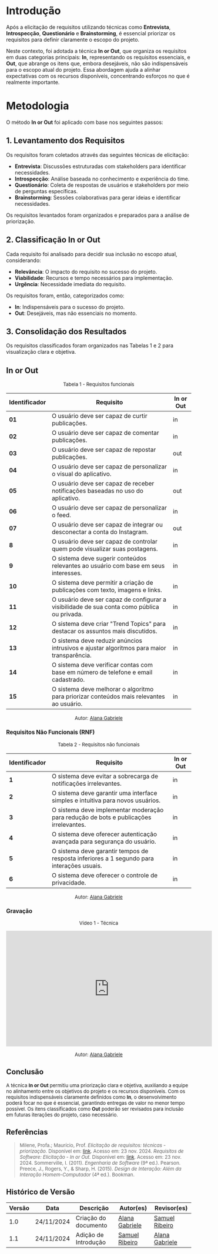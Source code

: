 # Introdução

Após a elicitação de requisitos utilizando técnicas como **Entrevista**, **Introspecção**, **Questionário** e **Brainstorming**, é essencial priorizar os requisitos para definir claramente o escopo do projeto.

Neste contexto, foi adotada a técnica **In or Out**, que organiza os requisitos em duas categorias principais: **In**, representando os requisitos essenciais, e **Out**, que abrange os itens que, embora desejáveis, não são indispensáveis para o escopo atual do projeto. Essa abordagem ajuda a alinhar expectativas com os recursos disponíveis, concentrando esforços no que é realmente importante.

# Metodologia

O método **In or Out** foi aplicado com base nos seguintes passos:

## 1. Levantamento dos Requisitos

Os requisitos foram coletados através das seguintes técnicas de elicitação:

- **Entrevista**: Discussões estruturadas com stakeholders para identificar necessidades.
- **Introspecção**: Análise baseada no conhecimento e experiência do time.
- **Questionário**: Coleta de respostas de usuários e stakeholders por meio de perguntas específicas.
- **Brainstorming**: Sessões colaborativas para gerar ideias e identificar necessidades.

Os requisitos levantados foram organizados e preparados para a análise de priorização.

## 2. Classificação In or Out

Cada requisito foi analisado para decidir sua inclusão no escopo atual, considerando:

- **Relevância**: O impacto do requisito no sucesso do projeto.
- **Viabilidade**: Recursos e tempo necessários para implementação.
- **Urgência**: Necessidade imediata do requisito.

Os requisitos foram, então, categorizados como:

- **In**: Indispensáveis para o sucesso do projeto.
- **Out**: Desejáveis, mas não essenciais no momento.

## 3. Consolidação dos Resultados

Os requisitos classificados foram organizados nas Tabelas 1 e 2 para visualização clara e objetiva.

## In or Out

<font size="2"><p style="text-align: center">Tabela 1 - Requisitos funcionais </p></font>

| **Identificador** | **Requisito**                                                                               | **In or Out** |
| ----------------- | ------------------------------------------------------------------------------------------- | ------------- |
| **01**            | O usuário deve ser capaz de curtir publicações.                                             | in            |
| **02**            | O usuário deve ser capaz de comentar publicações.                                           | in            |
| **03**            | O usuário deve ser capaz de repostar publicações.                                           | out           |
| **04**            | O usuário deve ser capaz de personalizar o visual do aplicativo.                            | in            |
| **05**            | O usuário deve ser capaz de receber notificações baseadas no uso do aplicativo.             | out           |
| **06**            | O usuário deve ser capaz de personalizar o feed.                                            | in            |
| **07**            | O usuário deve ser capaz de integrar ou desconectar a conta do Instagram.                   | out           |
| **8**             | O usuário deve ser capaz de controlar quem pode visualizar suas postagens.                  | in            |
| **9**             | O sistema deve sugerir conteúdos relevantes ao usuário com base em seus interesses.         | in            |
| **10**            | O sistema deve permitir a criação de publicações com texto, imagens e links.                | in            |
| **11**            | O usuário deve ser capaz de configurar a visibilidade de sua conta como pública ou privada. | in            |
| **12**            | O sistema deve criar "Trend Topics" para destacar os assuntos mais discutidos.              | in            |
| **13**            | O sistema deve reduzir anúncios intrusivos e ajustar algoritmos para maior transparência.   | in            |
| **14**            | O sistema deve verificar contas com base em número de telefone e email cadastrado.          | in            |
| **15**            | O sistema deve melhorar o algoritmo para priorizar conteúdos mais relevantes ao usuário.    | in            |

<font size="2"><p style="text-align: center; font-size: 14px;">
Autor: <a href="https://github.com/alanagabriele" target="_blank">Alana Gabriele </a>

### Requisitos Não Funcionais (RNF)

<font size="2"><p style="text-align: center">Tabela 2 - Requisitos não funcionais </p></font>

| **Identificador** | **Requisito**                                                                             | **In or Out** |
| ----------------- | ----------------------------------------------------------------------------------------- | ------------- |
| **1**             | O sistema deve evitar a sobrecarga de notificações irrelevantes.                          | in            |
| **2**             | O sistema deve garantir uma interface simples e intuitiva para novos usuários.            | in            |
| **3**             | O sistema deve implementar moderação para redução de bots e publicações irrelevantes.     | in            |
| **4**             | O sistema deve oferecer autenticação avançada para segurança do usuário.                  | in            |
| **5**             | O sistema deve garantir tempos de resposta inferiores a 1 segundo para interações usuais. | in            |
| **6**             | O sistema deve oferecer o controle de privacidade.                                        | in            |

<font size="2"><p style="text-align: center; font-size: 14px;">
Autor: <a href="https://github.com/alanagabriele" target="_blank">Alana Gabriele </a>

### Gravação

<font size="2"><p style="text-align: center">Vídeo 1 - Técnica </p></font>

<iframe width="560" height="315" src="https://www.youtube.com/embed/pTi0p7XrYQs?si=gmhDAIAwduneENdt" title="YouTube video player" frameborder="0" allow="accelerometer; autoplay; clipboard-write; encrypted-media; gyroscope; picture-in-picture; web-share" referrerpolicy="strict-origin-when-cross-origin" allowfullscreen></iframe>

<font size="2"><p style="text-align: center; font-size: 14px;">
Autor: <a href="https://github.com/alanagabriele" target="_blank">Alana Gabriele </a>

## Conclusão

A técnica **In or Out** permitiu uma priorização clara e objetiva, auxiliando a equipe no alinhamento entre os objetivos do projeto e os recursos disponíveis. Com os requisitos indispensáveis claramente definidos como **In**, o desenvolvimento poderá focar no que é essencial, garantindo entregas de valor no menor tempo possível. Os itens classificados como **Out** poderão ser revisados para inclusão em futuras iterações do projeto, caso necessário.

## Referências

> Milene, Profa.; Maurício, Prof. _Elicitação de requisitos: técnicas - priorização._ Disponível em: [link](https://aprender3.unb.br/pluginfile.php/2972449/mod_resource/content/2/Requisitos%20-%20Aula%2007.pdf). Acesso em: 23 nov. 2024.
> _Requisitos de Software: Elicitação - In or Out._ Disponível em: [link](https://requisitos-de-software.github.io/2023.1-VLC/#/elicitacao/in_or_out). Acesso em: 23 nov. 2024.
> Sommerville, I. (2011). _Engenharia de Software_ (9ª ed.). Pearson.
> Preece, J., Rogers, Y., & Sharp, H. (2015). _Design de Interação: Além da Interação Homem-Computador_ (4ª ed.). Bookman.

## Histórico de Versão

| **Versão** | **Data**   | **Descrição**        | **Autor(es)**                                      | **Revisor(es)**                                    |
| ---------- | ---------- | -------------------- | -------------------------------------------------- | -------------------------------------------------- |
| 1.0        | 24/11/2024 | Criação do documento | [Alana Gabriele](https://github.com/alanagabriele) | [Samuel Ribeiro](https://github.com/SamuelRicosta) |
| 1.1        | 24/11/2024 | Adição de Introdução | [Samuel Ribeiro](https://github.com/SamuelRicosta) | [Alana Gabriele](https://github.com/alanagabriele) |
